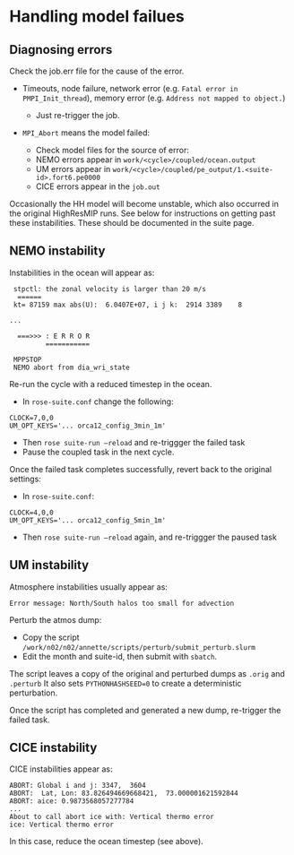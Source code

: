 # Handling model failues 

## Diagnosing errors

Check the job.err file for the cause of the error. 

* Timeouts, node failure, network error (e.g. `Fatal error in PMPI_Init_thread`), memory error (e.g. `Address not mapped to object.`)
  * Just re-trigger the job. 

* `MPI_Abort` means the model failed: 
  * Check model files for the source of error:
  * NEMO errors appear in `work/<cycle>/coupled/ocean.output`
  * UM errors appear in `work/<cycle>/coupled/pe_output/1.<suite-id>.fort6.pe0000`
  * CICE errors appear in the `job.out`
 
Occasionally the HH model will become unstable, which also occurred in the original HighResMIP runs. 
See below for instructions on getting past these instabilities. 
These should be documented in the suite page. 

## NEMO instability

Instabilities in the ocean will appear as: 
~~~
 stpctl: the zonal velocity is larger than 20 m/s
  ====== 
 kt= 87159 max abs(U):  6.0407E+07, i j k:  2914 3389    8

...

  ===>>> : E R R O R
         ===========

 MPPSTOP
 NEMO abort from dia_wri_state
~~~

Re-run the cycle with a reduced timestep in the ocean. 

* In `rose-suite.conf` change the following:
~~~
CLOCK=7,0,0
UM_OPT_KEYS='... orca12_config_3min_1m'
~~~
* Then `rose suite-run –reload` and re-triggger the failed task 
* Pause the coupled task in the next cycle. 

Once the failed task completes successfully, revert back to the original settings: 
* In `rose-suite.conf`: 
~~~
CLOCK=4,0,0
UM_OPT_KEYS='... orca12_config_5min_1m'
~~~
* Then `rose suite-run –reload` again, and re-triggger the paused task 

## UM instability 

Atmosphere instabilities usually appear as: 
~~~
Error message: North/South halos too small for advection
~~~
Perturb the atmos dump:
* Copy the script `/work/n02/n02/annette/scripts/perturb/submit_perturb.slurm`
* Edit the month and suite-id, then submit with `sbatch`.
  
The script leaves a copy of the original and perturbed dumps as `.orig` and `.perturb`
It also sets `PYTHONHASHSEED=0` to create a deterministic perturbation. 

Once the script has completed and generated a new dump, re-trigger the failed task. 

## CICE instability 

CICE instabilities appear as: 
~~~
ABORT: Global i and j: 3347,  3604
ABORT:  Lat, Lon: 83.826494669668421,  73.000001621592844
ABORT: aice: 0.9873568057277784
...
About to call abort ice with: Vertical thermo error
ice: Vertical thermo error
~~~

In this case, reduce the ocean timestep (see above). 
